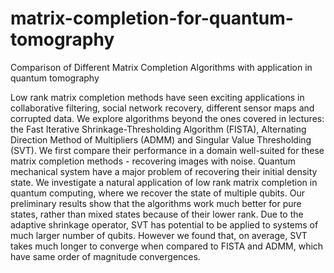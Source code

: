 # matrix-completion-for-quantum-tomography
Comparison of Different Matrix Completion Algorithms with application in quantum tomography

Low rank matrix completion methods have seen exciting applications in collaborative filtering, social network recovery, different sensor maps and corrupted data. We explore algorithms beyond the ones covered in lectures: the Fast Iterative Shrinkage-Thresholding Algorithm (FISTA), Alternating Direction Method of Multipliers (ADMM) and Singular Value Thresholding (SVT). We first compare their performance in a domain well-suited for these matrix completion methods - recovering images with noise. Quantum mechanical system have a major problem of recovering their initial density state. We investigate a natural application of low rank matrix completion in quantum computing, where we recover the state of multiple qubits.  Our preliminary results show that the algorithms work much better for pure states, rather than mixed states because of their lower rank. Due to the adaptive shrinkage operator, SVT has potential to be applied to systems of much larger number of qubits. However we found that, on average, SVT takes much longer to converge when compared to FISTA and ADMM, which have same order of magnitude convergences. 